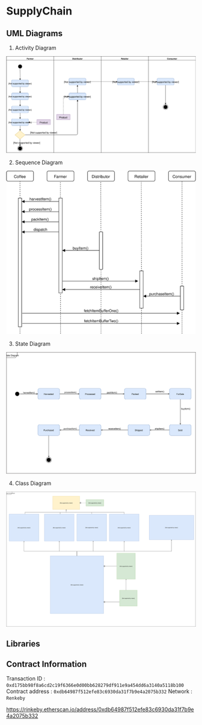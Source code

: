 # SupplyChain

## UML Diagrams

1. Activity Diagram

![Activity Diagram](uml/SupplyChainActivityDiagram.svg "Activity Diagram")

2. Sequence Diagram

![Sequence Diagram](uml/SequenceDiagram.svg "Sequence Diagram")

3. State Diagram

![State Diagram](uml/StateDiagram.svg "State Diagram")

4. Class Diagram

![Class Diagram](uml/ClassDiagram.svg "Class Diagram")

## Libraries

## Contract Information

Transaction ID : `0xd175bb98f8a6cd2c19f6366e0d00bb628279df911e9a454dd6a3140a5118b100`
Contract address : `0xdb64987f512efe83c6930da31f7b9e4a2075b332` 
Network : `Renkeby`

https://rinkeby.etherscan.io/address/0xdb64987f512efe83c6930da31f7b9e4a2075b332